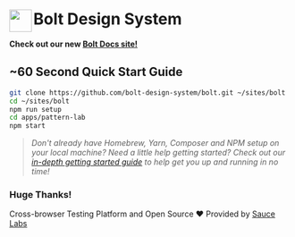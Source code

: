<h1>
  <img align="left" width="40" src="https://raw.githubusercontent.com/bolt-design-system/bolt/master/apps/bolt-site/images/bolt-logo.png">
  Bolt Design System
</h1>

**Check out our new [Bolt Docs site!](https://boltdesignsystem.com)**

## ~60 Second Quick Start Guide

```bash
git clone https://github.com/bolt-design-system/bolt.git ~/sites/bolt
cd ~/sites/bolt
npm run setup
cd apps/pattern-lab
npm start
```

> *Don't already have Homebrew, Yarn, Composer and NPM setup on your local machine? Need a little help getting started? Check out our [in-depth getting started guide](https://boltdesignsystem.com/docs/guides/preparing-your-environment.html) to help get you up and running in no time!*


### Huge Thanks!

Cross-browser Testing Platform and Open Source ❤️ Provided by [Sauce Labs][homepage]

[homepage]: https://saucelabs.com
